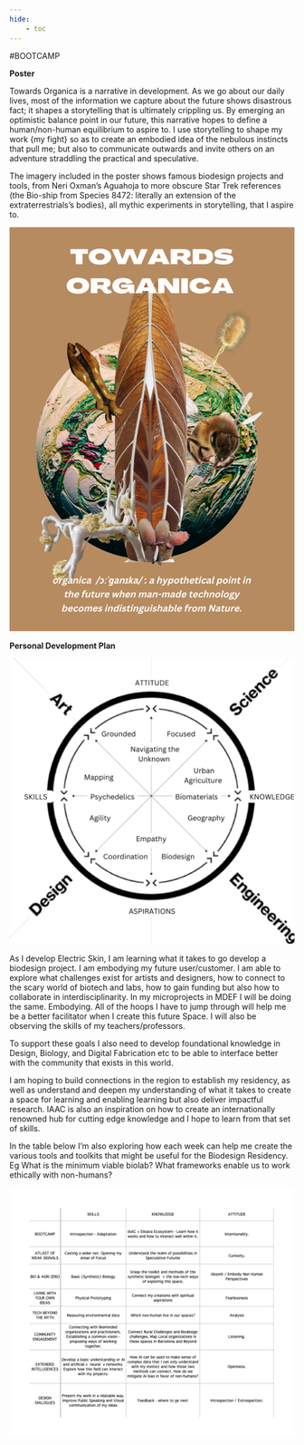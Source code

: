 ```yaml
---
hide:
    - toc
---
```


#BOOTCAMP

**Poster**

Towards Organica is a narrative in development. As we go about our daily lives, most of the information we capture about the future shows disastrous fact; it shapes a storytelling that is ultimately crippling us. By emerging an optimistic balance point in our future, this narrative hopes to define a human/non-human equilibrium to aspire to. I use storytelling to shape my work {my fight} so as to create an embodied idea of the nebulous instincts that pull me; but also to communicate outwards and invite others on an adventure straddling the practical and speculative.

The imagery included in the poster shows famous biodesign projects and tools, from Neri Oxman’s Aguahoja to more obscure Star Trek references (the Bio-ship from Species 8472: literally an extension of the extraterrestrials’s bodies), all mythic experiments in storytelling, that I aspire to.

![](../images/01-Bootcamp/TOWARDSORGANICAPOSTERA3.png)



**Personal Development Plan**


![](../images/01-Bootcamp/krebbs.png)


As I develop Electric Skin, I am learning what it takes to go develop a biodesign project. I am embodying my future user/customer. I am able to explore what challenges exist for artists and designers, how to connect to the scary world of biotech and labs, how to gain funding but also how to collaborate in interdisciplinarity. In my microprojects in MDEF I will be doing the same. Embodying. All of the hoops I have to jump through will help me be a better facilitator when I create this future Space. I will also be observing the skills of my teachers/professors.

To support these goals I also need to develop foundational knowledge in Design, Biology, and Digital Fabrication etc to be able to interface better with the community that exists in this world.

I am hoping to build connections in the region to establish my residency, as well as understand and deepen my understanding of what it takes to create a space for learning and enabling learning but also deliver impactful research. IAAC is also an inspiration on how to create an internationally renowned hub for cutting edge knowledge and I hope to learn from that set of skills.

In the table  below I’m also exploring how each week can help me create the various tools and toolkits that might be useful for the Biodesign Residency. Eg What is the minimum viable biolab? What frameworks enable us to work ethically with non-humans?

![](../images/01-Bootcamp/pdp1.png)
